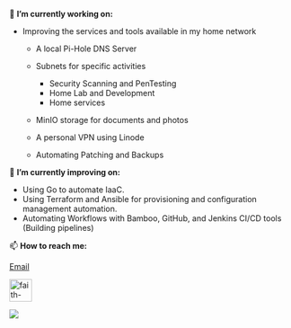 🔭 **I’m currently working on:**

* Improving the services and tools available in my home network

  * A local Pi-Hole DNS Server
  * Subnets for specific activities

    * Security Scanning and PenTesting
    * Home Lab and Development
    * Home services
  * MinIO storage for documents and photos
  * A personal VPN using Linode
  * Automating Patching and Backups
  
🌱 **I’m currently improving on:**
 * Using Go to automate IaaC.
 * Using Terraform and Ansible for provisioning and configuration management automation.
 * Automating Workflows with Bamboo, GitHub, and Jenkins CI/CD tools (Building pipelines)

📫 **How to reach me:** 

[Email](mailto:faithntundi@gmail.com)

[<img align="center" alt="faith-ntundi-0552a46a | LinkedIn" width="40px" src="https://cdn.jsdelivr.net/npm/simple-icons@v3/icons/linkedin.svg" />][linkedin]

<img src=https://imgs.xkcd.com/comics/sandwich.png>
<!--
**fntundi/fntundi** is a ✨ _special_ ✨ repository because its `README.md` (this file) appears on your GitHub profile.


Here are some ideas to get you started:

- 🔭 I’m currently working on ...
- 🌱 I’m currently learning ...
- 👯 I’m looking to collaborate on ...
- 🤔 I’m looking for help with ...
  -IaaC using Python and Go
- 📫 How to reach me: ...
[<img align="left" alt="faith-ntundi-0552a46a | LinkedIn" width="22px" src="https://cdn.jsdelivr.net/npm/simple-icons@v3/icons/linkedin.svg" />][linkedin]
- ⚡ Fun fact: ...
-->

[linkedin]: https://www.linkedin.com/in/faith-ntundi-0552a46a/




